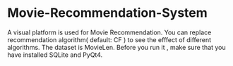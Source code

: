 # Movie-Recommendation-System
A visual platform is used for Movie Recommendation. You can replace recommendation algorithm( default: CF ) to see the efffect of different algorithms. The dataset is MovieLen. 
Before you run it , make sure that you have installed SQLite and PyQt4.
